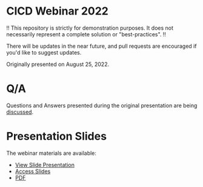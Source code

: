 # CICD Webinar 2022
!! This repository is strictly for demonstration purposes. It does not necessarily represent a complete solution or "best-practices". !!

There will be updates in the near future, and pull requests are encouraged if you'd like to suggest updates.

Originally presented on August 25, 2022.

# Q/A
Questions and Answers presented during the original presentation are being [discussed](/discussions).

# Presentation Slides
The webinar materials are available:
- [View Slide Presentation](https://chadthomsonpsc.github.io/cicd-webinar-2022)
- [Access Slides](presentation/slides)
- [PDF](presentation/GettingOpenEdgeCICDReady_Aug2022.pdf) 
